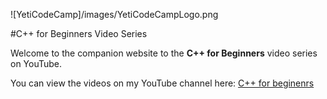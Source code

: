 ![YetiCodeCamp]/images/YetiCodeCampLogo.png


#C++ for Beginners Video Series

Welcome to the companion website to the **C++ for Beginners** video series on YouTube.

You can view the videos on my YouTube channel here: 
[C++ for beginenrs](https://youtu.be/j8X-HxMxg58)


